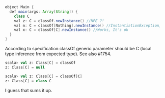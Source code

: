 ```java
object Main {
  def main(args: Array[String]) {
    class C
    val z: C = classOf.newInstance() //NPE ?!
    val n: C = classOf[Nothing].newInstance() //InstantiationException, It's ok
    val x: C = classOf[C].newInstance() //Works, It's ok
  }
}
```

According to specification classOf generic parameter should be C (local type inference from expected type).
See also #1754.
```scala
scala> val z: Class[C] = classOf
z: Class[C] = null

scala> val z: Class[C] = classOf[C]
z: Class[C] = class C
```
I guess that sums it up.

